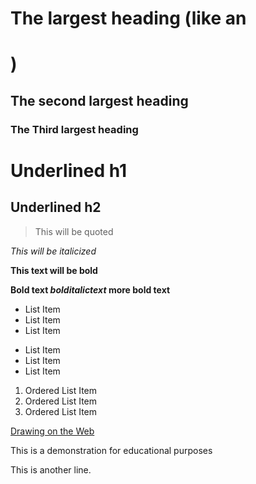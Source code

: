 # The largest heading (like an <h1>) 
## The second largest heading
### The Third largest heading

Underlined h1 
=============

Underlined h2
-------------

> This will be quoted

*This will be italicized*

**This text will be bold**

**Bold text _bolditalictext_ more bold text**

* List Item
* List Item
* List Item

- List Item
- List Item
- List Item

1. Ordered List Item
2. Ordered List Item
3. Ordered List Item

[Drawing on the Web](http://cs.nyu.edu/courses/spring17/CSCI-UA.0380-002/notes/)

This is a demonstration for educational purposes

This is another line.

